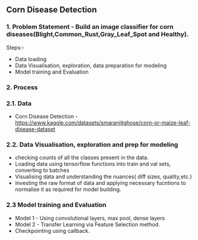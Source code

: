 ## Corn Disease Detection ##

### 1. Problem Statement - Build an image classifier for corn diseases(Blight,Common_Rust,Gray_Leaf_Spot and Healthy). ###
 Steps:-
* Data loading 
* Data Visualisation, exploration, data preparation for modeling
* Model training and Evaluation


### 2. Process
### 2.1. Data
- Corn Disease Detection -  https://www.kaggle.com/datasets/smaranjitghose/corn-or-maize-leaf-disease-dataset

### 2.2. Data Visualisation, exploration and prep for modeling
* checking counts of all the classes present in the data.
* Loading data using tensorflow functions into train and val sets, converting to batches
* Visualising data and understanding the nuances( diff sizes, quality,etc.)
* Investing the raw format of data and applying necessary fucntions to normalise it as required for model building.

### 2.3 Model training and Evaluation
* Model 1 - Using convolutional layers, max pool, dense layers
* Model 2 - Transfer Learning via Feature Selection method.
* Checkpointing using callback.
